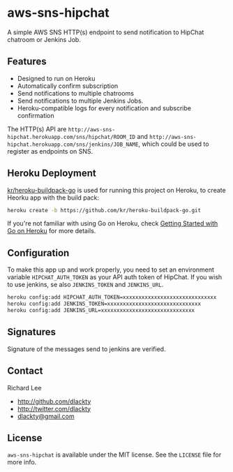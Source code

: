 aws-sns-hipchat
===============

A simple AWS SNS HTTP(s) endpoint to send notification to HipChat chatroom or Jenkins Job.

## Features

* Designed to run on Heroku
* Automatically confirm subscription
* Send notifications to multiple chatrooms
* Send notifications to multiple Jenkins Jobs.
* Heroku-compatible logs for every notification and subscribe confirmation

The HTTP(s) API are `http://aws-sns-hipchat.herokuapp.com/sns/hipchat/ROOM_ID` and `http://aws-sns-hipchat.herokuapp.com/sns/jenkins/JOB_NAME`, which could be used to register as endpoints on SNS.

## Heroku Deployment

[kr/heroku-buildpack-go](https://github.com/kr/heroku-buildpack-go) is used for running this project on Heroku, to create Heorku app with the build pack: 

```bash
heroku create -b https://github.com/kr/heroku-buildpack-go.git
```

If you're not familiar with using Go on Heroku, check [Getting Started with Go on Heroku](http://mmcgrana.github.io/2012/09/getting-started-with-go-on-heroku.html) for more details.

## Configuration

To make this app up and work properly, you need to set an environment variable `HIPCHAT_AUTH_TOKEN` as your API auth token of HipChat.
If you wish to use jenkins, se also `JENKINS_TOKEN` and `JENKINS_URL`.

```bash
heroku config:add HIPCHAT_AUTH_TOKEN=xxxxxxxxxxxxxxxxxxxxxxxxxxxxxx
heroku config:add JENKINS_TOKEN=xxxxxxxxxxxxxxxxxxxxxxxxxxxxxx
heroku config:add JENKINS_URL=xxxxxxxxxxxxxxxxxxxxxxxxxxxxxx

```

## Signatures

Signature of the messages send to jenkins are verified.

## Contact

Richard Lee

- http://github.com/dlackty
- http://twitter.com/dlackty
- dlackty@gmail.com

## License

`aws-sns-hipchat` is available under the MIT license. See the `LICENSE` file for more info.
